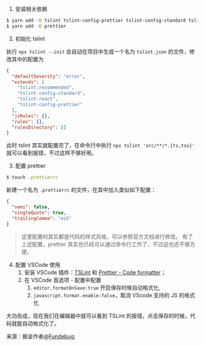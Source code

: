 1. 安装相关依赖

```bash
$ yarn add -D tslint tslint-config-prettier tslint-config-standard tslint-react
$ yarn add -D prettier
```

2. 初始化 tslint

执行 `npx tslint --init` 会自动在项目中生成一个名为 `tslint.json` 的文件，修改其中的配置为

```json
{
  "defaultSeverity": "error",
  "extends": [
    "tslint:recommended",
    "tslint-config-standard",
    "tslint-react",
    "tslint-config-prettier"
  ],
  "jsRules": {},
  "rules": {},
  "rulesDirectory": []
}
```

此时 tslint 其实就配置完了，在命令行中执行 `npx tslint 'src/**/*.{ts,tsx}'` 就可以看到报错，不过这样不够好用。

3. 配置 prettier

```js
$ touch .prettierrc
```

新建一个名为 `.prettierrc` 的文件，在其中加入类似如下配置：

```json
{
  "semi": false,
  "singleQuote": true,
  "trailingComma": "es5"
}
```

> 这里配置的其实都是代码的样式风格，可以参照官方文档进行修改。
> 有了上述配置，prettier 其实也已经可以通过命令行工作了，不过这也还不够方便。

4. 配置 VSCode 使用
   1. 安装 VSCode 插件：[TSLint](https://marketplace.visualstudio.com/items?itemName=ms-vscode.vscode-typescript-tslint-plugin) 和 [Prettier - Code formatter](https://marketplace.visualstudio.com/items?itemName=esbenp.prettier-vscode)；
   2. 在 VSCode 首选项 - 配置中配置
      1. `editor.formatOnSave:true` 开启保存时候自动格式化,
      2. `javascript.format.enable:false`，取消 VScode 支持的 JS 的格式化

大功告成，现在我们在编辑器中就可以看到 TSLint 的报错，点击保存的时候，代码就能自动格式化了。

来源：掘金作者@[Fundebug](https://gist.github.com/Val-Zhang/f34a318ffd46b037f00b9a29c90a5082);
